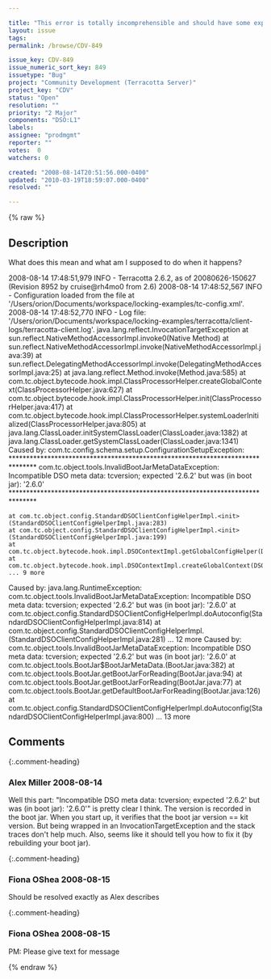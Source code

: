 ```yaml
---

title: "This error is totally incomprehensible and should have some explanatory text for what happened and how to fix it."
layout: issue
tags: 
permalink: /browse/CDV-849

issue_key: CDV-849
issue_numeric_sort_key: 849
issuetype: "Bug"
project: "Community Development (Terracotta Server)"
project_key: "CDV"
status: "Open"
resolution: ""
priority: "2 Major"
components: "DSO:L1"
labels: 
assignee: "prodmgmt"
reporter: ""
votes:  0
watchers: 0

created: "2008-08-14T20:51:56.000-0400"
updated: "2010-03-19T18:59:07.000-0400"
resolved: ""

---
```




{% raw %}



## Description

<div markdown="1" class="description">

What does this mean and what am I supposed to do when it happens?

2008-08-14 17:48:51,979 INFO - Terracotta 2.6.2, as of 20080626-150627 (Revision 8952 by cruise@rh4mo0 from 2.6)
2008-08-14 17:48:52,567 INFO - Configuration loaded from the file at '/Users/orion/Documents/workspace/locking-examples/tc-config.xml'.
2008-08-14 17:48:52,770 INFO - Log file: '/Users/orion/Documents/workspace/locking-examples/terracotta/client-logs/terracotta-client.log'.
java.lang.reflect.InvocationTargetException
	at sun.reflect.NativeMethodAccessorImpl.invoke0(Native Method)
	at sun.reflect.NativeMethodAccessorImpl.invoke(NativeMethodAccessorImpl.java:39)
	at sun.reflect.DelegatingMethodAccessorImpl.invoke(DelegatingMethodAccessorImpl.java:25)
	at java.lang.reflect.Method.invoke(Method.java:585)
	at com.tc.object.bytecode.hook.impl.ClassProcessorHelper.createGlobalContext(ClassProcessorHelper.java:627)
	at com.tc.object.bytecode.hook.impl.ClassProcessorHelper.init(ClassProcessorHelper.java:417)
	at com.tc.object.bytecode.hook.impl.ClassProcessorHelper.systemLoaderInitialized(ClassProcessorHelper.java:805)
	at java.lang.ClassLoader.initSystemClassLoader(ClassLoader.java:1382)
	at java.lang.ClassLoader.getSystemClassLoader(ClassLoader.java:1341)
Caused by: com.tc.config.schema.setup.ConfigurationSetupException: 
\*\*\*\*\*\*\*\*\*\*\*\*\*\*\*\*\*\*\*\*\*\*\*\*\*\*\*\*\*\*\*\*\*\*\*\*\*\*\*\*\*\*\*\*\*\*\*\*\*\*\*\*\*\*\*\*\*\*\*\*\*\*\*\*\*\*\*\*\*\*\*\*\*\*\*\*\*\*\*
com.tc.object.tools.InvalidBootJarMetaDataException: Incompatible DSO meta data: tcversion; expected '2.6.2' but was (in boot jar): '2.6.0'
\*\*\*\*\*\*\*\*\*\*\*\*\*\*\*\*\*\*\*\*\*\*\*\*\*\*\*\*\*\*\*\*\*\*\*\*\*\*\*\*\*\*\*\*\*\*\*\*\*\*\*\*\*\*\*\*\*\*\*\*\*\*\*\*\*\*\*\*\*\*\*\*\*\*\*\*\*\*\*

	at com.tc.object.config.StandardDSOClientConfigHelperImpl.<init>(StandardDSOClientConfigHelperImpl.java:283)
	at com.tc.object.config.StandardDSOClientConfigHelperImpl.<init>(StandardDSOClientConfigHelperImpl.java:199)
	at com.tc.object.bytecode.hook.impl.DSOContextImpl.getGlobalConfigHelper(DSOContextImpl.java:203)
	at com.tc.object.bytecode.hook.impl.DSOContextImpl.createGlobalContext(DSOContextImpl.java:62)
	... 9 more
Caused by: java.lang.RuntimeException: com.tc.object.tools.InvalidBootJarMetaDataException: Incompatible DSO meta data: tcversion; expected '2.6.2' but was (in boot jar): '2.6.0'
	at com.tc.object.config.StandardDSOClientConfigHelperImpl.doAutoconfig(StandardDSOClientConfigHelperImpl.java:814)
	at com.tc.object.config.StandardDSOClientConfigHelperImpl.<init>(StandardDSOClientConfigHelperImpl.java:281)
	... 12 more
Caused by: com.tc.object.tools.InvalidBootJarMetaDataException: Incompatible DSO meta data: tcversion; expected '2.6.2' but was (in boot jar): '2.6.0'
	at com.tc.object.tools.BootJar$BootJarMetaData.<init>(BootJar.java:382)
	at com.tc.object.tools.BootJar.getBootJarForReading(BootJar.java:94)
	at com.tc.object.tools.BootJar.getBootJarForReading(BootJar.java:77)
	at com.tc.object.tools.BootJar.getDefaultBootJarForReading(BootJar.java:126)
	at com.tc.object.config.StandardDSOClientConfigHelperImpl.doAutoconfig(StandardDSOClientConfigHelperImpl.java:800)
	... 13 more

</div>

## Comments


{:.comment-heading}
### **Alex Miller** <span class="date">2008-08-14</span>

<div markdown="1" class="comment">

Well this part:  "Incompatible DSO meta data: tcversion; expected '2.6.2' but was (in boot jar): '2.6.0'"  is pretty clear I think.  The version is recorded in the boot jar.  When you start up, it verifies that the boot jar version == kit version.  But being wrapped in an InvocationTargetException and the stack traces don't help much.  Also, seems like it should tell you how to fix it (by rebuilding your boot jar).

</div>


{:.comment-heading}
### **Fiona OShea** <span class="date">2008-08-15</span>

<div markdown="1" class="comment">

Should be resolved exactly as Alex describes

</div>


{:.comment-heading}
### **Fiona OShea** <span class="date">2008-08-15</span>

<div markdown="1" class="comment">

PM: Please give text for message

</div>



{% endraw %}

